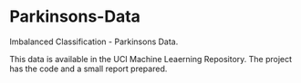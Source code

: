 # Parkinsons-Data
Imbalanced Classification - Parkinsons Data.

This data is available in the UCI Machine Leaerning Repository. The project has the code and a small report prepared.
